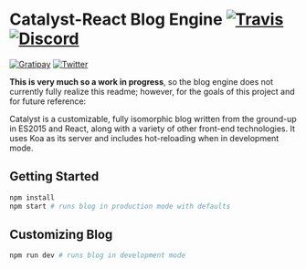 # Catalyst-React Blog Engine [![Travis][build-badge]][build] [![Discord][discord-badge]][discord]

[![Gratipay][gratipay-badge]][gratipay] [![Twitter][twitter-follow-badge]][twitter]

**This is very much so a work in progress**, so the blog engine does not currently fully realize this readme; however, for the goals of this project and for future reference:

Catalyst is a customizable, fully isomorphic blog written from the ground-up in ES2015 and React, along with a variety of other front-end technologies. It uses Koa as its server and includes hot-reloading when in development mode.

## Getting Started

```bash
npm install
npm start # runs blog in production mode with defaults
```

## Customizing Blog

```bash
npm run dev # runs blog in development mode
```

[build-badge]: https://img.shields.io/travis/rust-lang/rust/master.svg?style=flat-square
[build]: https://travis-ci.org/andrew-codes/catalyst-react.svg?branch=master

[npm-dependencies-badge]: https://david-dm.org/andrew-codes/catalyst-react.svg

[npm-dev-dependencies-badge]: https://david-dm.org/dev/andrew-codes/catalyst-react.svg

[discord-badge]: https://img.shields.io/badge/Discord-join%20chat%20%E2%86%92-738bd7.svg?style=flat-square
[discord]: https://discord.gg/0mJKTpyIAAmkz7dY

[twitter-follow-badge]: https://img.shields.io/twitter/follow/andrew_codes.svg?style=social
[twitter]: http://twitter.com/intent/user?screen_name=andrew_codes

[gratipay-badge]: https://img.shields.io/gratipay/user/andrew-codes.svg
[gratipay]: https://gratipay.com/~andrew-codes/
